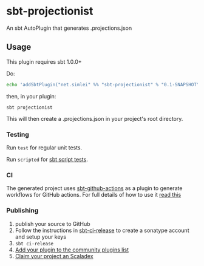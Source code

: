 # sbt-projectionist

An sbt AutoPlugin that generates .projections.json

## Usage

This plugin requires sbt 1.0.0+

Do: 

```bash
echo 'addSbtPlugin("net.simlei" %% "sbt-projectionist" % "0.1-SNAPSHOT")' >> ~/sbt/1.0/plugins/build.sbt
```

then, in your plugin:

`sbt projectionist`

This will then create a .projections.json in your project's root directory.

### Testing

Run `test` for regular unit tests.

Run `scripted` for [sbt script tests](http://www.scala-sbt.org/1.x/docs/Testing-sbt-plugins.html).

### CI

The generated project uses [sbt-github-actions](https://github.com/djspiewak/sbt-github-actions) as a plugin to generate workflows for GitHub actions. For full details of how to use it [read this](https://github.com/djspiewak/sbt-github-actions/blob/main/README.md)

### Publishing

1. publish your source to GitHub
2. Follow the instructions in [sbt-ci-release](https://github.com/olafurpg/sbt-ci-release/blob/main/readme.md) to create a sonatype account and setup your keys
3. `sbt ci-release`
4. [Add your plugin to the community plugins list](https://github.com/sbt/website#attention-plugin-authors)
5. [Claim your project an Scaladex](https://github.com/scalacenter/scaladex-contrib#claim-your-project)
